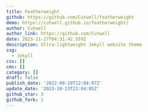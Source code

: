 ```yaml
---
title: Featherweight
github: https://github.com/Cutwell/featherweight
demo: https://cutwell.github.io/featherweight/
author: Cutwell
author_link: https://github.com/Cutwell
date: 2023-11-27T04:31:42.559Z
description: Ultra-lightweight Jekyll website theme
ssg:
  - Jekyll
css: []
cms: []
category: []
draft: false
publish_date: '2022-09-19T12:04:07Z'
update_date: '2023-10-23T22:04:05Z'
github_star: 3
github_fork: 1
---
```

